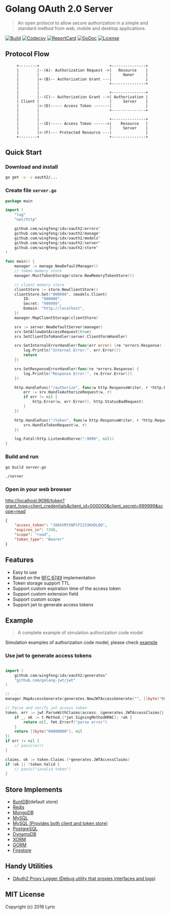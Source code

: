 # Golang OAuth 2.0 Server

> An open protocol to allow secure authorization in a simple and standard method from web, mobile and desktop applications.

[![Build][Build-Status-Image]][Build-Status-Url] [![Codecov][codecov-image]][codecov-url] [![ReportCard][reportcard-image]][reportcard-url] [![GoDoc][godoc-image]][godoc-url] [![License][license-image]][license-url]

## Protocol Flow

``` text
     +--------+                               +---------------+
     |        |--(A)- Authorization Request ->|   Resource    |
     |        |                               |     Owner     |
     |        |<-(B)-- Authorization Grant ---|               |
     |        |                               +---------------+
     |        |
     |        |                               +---------------+
     |        |--(C)-- Authorization Grant -->| Authorization |
     | Client |                               |     Server    |
     |        |<-(D)----- Access Token -------|               |
     |        |                               +---------------+
     |        |
     |        |                               +---------------+
     |        |--(E)----- Access Token ------>|    Resource   |
     |        |                               |     Server    |
     |        |<-(F)--- Protected Resource ---|               |
     +--------+                               +---------------+
```

## Quick Start

### Download and install

``` bash
go get -u -v oauth2/...
```

### Create file `server.go`

``` go
package main

import (
	"log"
	"net/http"

	github.com/wingfeng/idx/oauth2/errors"
	github.com/wingfeng/idx/oauth2/manage"
	github.com/wingfeng/idx/oauth2/models"
	github.com/wingfeng/idx/oauth2/server"
	github.com/wingfeng/idx/oauth2/store"
)

func main() {
	manager := manage.NewDefaultManager()
	// token memory store
	manager.MustTokenStorage(store.NewMemoryTokenStore())

	// client memory store
	clientStore := store.NewClientStore()
	clientStore.Set("000000", &models.Client{
		ID:     "000000",
		Secret: "999999",
		Domain: "http://localhost",
	})
	manager.MapClientStorage(clientStore)

	srv := server.NewDefaultServer(manager)
	srv.SetAllowGetAccessRequest(true)
	srv.SetClientInfoHandler(server.ClientFormHandler)

	srv.SetInternalErrorHandler(func(err error) (re *errors.Response) {
		log.Println("Internal Error:", err.Error())
		return
	})

	srv.SetResponseErrorHandler(func(re *errors.Response) {
		log.Println("Response Error:", re.Error.Error())
	})

	http.HandleFunc("/authorize", func(w http.ResponseWriter, r *http.Request) {
		err := srv.HandleAuthorizeRequest(w, r)
		if err != nil {
			http.Error(w, err.Error(), http.StatusBadRequest)
		}
	})

	http.HandleFunc("/token", func(w http.ResponseWriter, r *http.Request) {
		srv.HandleTokenRequest(w, r)
	})

	log.Fatal(http.ListenAndServe(":9096", nil))
}

```

### Build and run

``` bash
go build server.go

./server
```

### Open in your web browser

[http://localhost:9096/token?grant_type=client_credentials&client_id=000000&client_secret=999999&scope=read](http://localhost:9096/token?grant_type=client_credentials&client_id=000000&client_secret=999999&scope=read)

``` json
{
    "access_token": "J86XVRYSNFCFI233KXDL0Q",
    "expires_in": 7200,
    "scope": "read",
    "token_type": "Bearer"
}
```

## Features

* Easy to use
* Based on the [RFC 6749](https://tools.ietf.org/html/rfc6749) implementation
* Token storage support TTL
* Support custom expiration time of the access token
* Support custom extension field
* Support custom scope
* Support jwt to generate access tokens

## Example

> A complete example of simulation authorization code model

Simulation examples of authorization code model, please check [example](/example)

### Use jwt to generate access tokens

```go

import (
	github.com/wingfeng/idx/oauth2/generates"
	"github.com/golang-jwt/jwt"
)

// ...
manager.MapAccessGenerate(generates.NewJWTAccessGenerate("", []byte("00000000"), jwt.SigningMethodHS512))

// Parse and verify jwt access token
token, err := jwt.ParseWithClaims(access, &generates.JWTAccessClaims{}, func(t *jwt.Token) (interface{}, error) {
	if _, ok := t.Method.(*jwt.SigningMethodHMAC); !ok {
		return nil, fmt.Errorf("parse error")
	}
	return []byte("00000000"), nil
})
if err != nil {
	// panic(err)
}

claims, ok := token.Claims.(*generates.JWTAccessClaims)
if !ok || !token.Valid {
	// panic("invalid token")
}
```

## Store Implements

* [BuntDB](https://github.com/tidwall/buntdb)(default store)
* [Redis](https://github.com/go-oauth2/redis)
* [MongoDB](https://github.com/go-oauth2/mongo)
* [MySQL](https://github.com/go-oauth2/mysql)
* [MySQL (Provides both client and token store)](https://github.com/imrenagi/go-oauth2-mysql) 
* [PostgreSQL](https://github.com/vgarvardt/go-oauth2-pg)
* [DynamoDB](https://github.com/contamobi/go-oauth2-dynamodb)
* [XORM](https://github.com/techknowlogick/go-oauth2-xorm)
* [GORM](https://github.com/techknowlogick/go-oauth2-gorm)
* [Firestore](https://github.com/tslamic/go-oauth2-firestore)

## Handy Utilities

* [OAuth2 Proxy Logger (Debug utility that proxies interfaces and logs)](https://github.com/aubelsb2/oauth2-logger-proxy)

## MIT License

  Copyright (c) 2016 Lyric

[Build-Status-Url]: https://travis-ci.org/go-oauth2/oauth2
[Build-Status-Image]: https://travis-ci.org/go-oauth2/oauth2.svg?branch=master
[codecov-url]: https://codecov.io/gh/go-oauth2/oauth2
[codecov-image]: https://codecov.io/gh/go-oauth2/oauth2/branch/master/graph/badge.svg
[reportcard-url]: https://goreportcard.com/report/oauth2
[reportcard-image]: https://goreportcard.com/badge/oauth2
[godoc-url]: https://godoc.org/oauth2
[godoc-image]: https://godoc.org/oauth2?status.svg
[license-url]: http://opensource.org/licenses/MIT
[license-image]: https://img.shields.io/npm/l/express.svg
